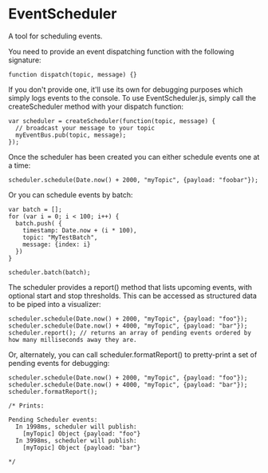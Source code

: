 # EventScheduler
A tool for scheduling events.

You need to provide an event dispatching function with the following signature:

``` function dispatch(topic, message) {} ```

If you don't provide one, it'll use its own for debugging purposes which simply logs events to the console. To use EventScheduler.js, simply call the createScheduler method with your dispatch function:

``` 
var scheduler = createScheduler(function(topic, message) { 
  // broadcast your message to your topic 
  myEventBus.pub(topic, message);
}); 
```

Once the scheduler has been created you can either schedule events one at a time:

```
scheduler.schedule(Date.now() + 2000, "myTopic", {payload: "foobar"});
```

Or you can schedule events by batch:

```
var batch = [];
for (var i = 0; i < 100; i++) {
  batch.push( {
    timestamp: Date.now + (i * 100),
    topic: "MyTestBatch",
    message: {index: i}
  })
}

scheduler.batch(batch);
```

The scheduler provides a report() method that lists upcoming events, with optional start and stop thresholds. This can be accessed as structured data to be piped into a visualizer:

```
scheduler.schedule(Date.now() + 2000, "myTopic", {payload: "foo"});
scheduler.schedule(Date.now() + 4000, "myTopic", {payload: "bar"});
scheduler.report(); // returns an array of pending events ordered by how many milliseconds away they are.
```

Or, alternately, you can call scheduler.formatReport() to pretty-print a set of pending events for debugging:

```
scheduler.schedule(Date.now() + 2000, "myTopic", {payload: "foo"});
scheduler.schedule(Date.now() + 4000, "myTopic", {payload: "bar"});
scheduler.formatReport(); 

/* Prints:

Pending Scheduler events:
  In 1998ms, scheduler will publish:
    [myTopic] Object {payload: "foo"}
  In 3998ms, scheduler will publish:
    [myTopic] Object {payload: "bar"}

*/
```